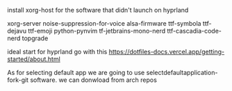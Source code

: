 install xorg-host for the software that didn't launch on hyprland 

xorg-server
noise-suppression-for-voice
alsa-firmware 
ttf-symbola
ttf-dejavu
ttf-emoji
python-pynvim
tf-jetbrains-mono-nerd
ttf-cascadia-code-nerd
topgrade

ideal  start for hyprland go with this https://dotfiles-docs.vercel.app/getting-started/about.html

As for selecting default  app we are going to use selectdefaultapplication-fork-git software. we can donwload from arch repos

